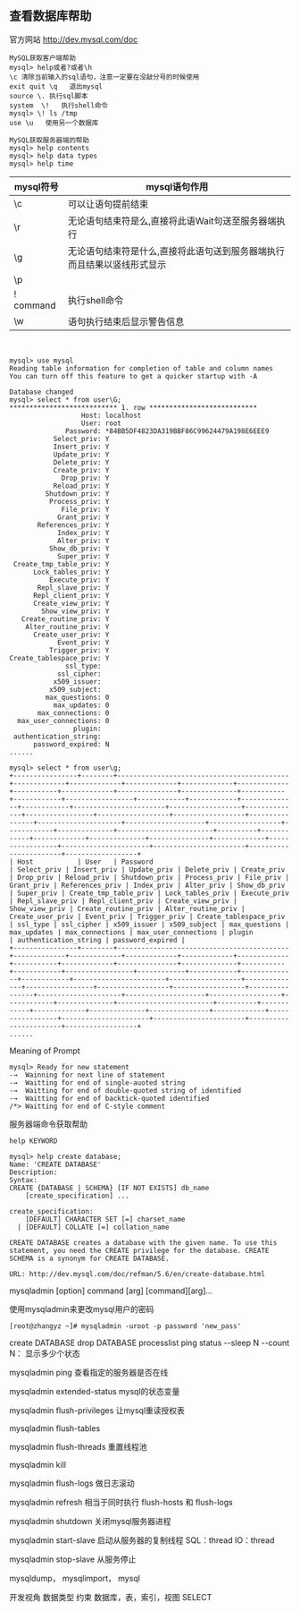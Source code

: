 
## 查看数据库帮助

官方网站 http://dev.mysql.com/doc

```shell
MySQL获取客户端帮助  
mysql> help或者?或者\h
\c 清除当前输入的sql语句，注意一定要在没敲分号的时候使用
exit quit \q   退出mysql
source \. 执行sql脚本
system  \!   执行shell命令
mysql> \! ls /tmp
use \u   使用另一个数据库

MySQL获取服务器端的帮助
mysql> help contents
mysql> help data types
mysql> help time
```

| mysql符号 | mysql语句作用 |
|----------|--------------|
|   \c     | 可以让语句提前结束 |
|   \r     | 无论语句结束符是么,直接将此语Wait句送至服务器端执行 |
|   \g     | 无论语句结束符是什么,直接将此语句送到服务器端执行而且结果以竖线形式显示 |
|   \p     |                  |
| \! command | 执行shell命令   |
|   \w     | 语句执行结束后显示警告信息 |

<br>

```mysql
mysql> use mysql
Reading table information for completion of table and column names
You can turn off this feature to get a quicker startup with -A

Database changed
mysql> select * from user\G;
*************************** 1. row ***************************
                  Host: localhost
                  User: root
              Password: *84BB5DF4823DA319BBF86C99624479A198E6EEE9
           Select_priv: Y
           Insert_priv: Y
           Update_priv: Y
           Delete_priv: Y
           Create_priv: Y
             Drop_priv: Y
           Reload_priv: Y
         Shutdown_priv: Y
          Process_priv: Y
             File_priv: Y
            Grant_priv: Y
       References_priv: Y
            Index_priv: Y
            Alter_priv: Y
          Show_db_priv: Y
            Super_priv: Y
 Create_tmp_table_priv: Y
      Lock_tables_priv: Y
          Execute_priv: Y
       Repl_slave_priv: Y
      Repl_client_priv: Y
      Create_view_priv: Y
        Show_view_priv: Y
   Create_routine_priv: Y
    Alter_routine_priv: Y
      Create_user_priv: Y
            Event_priv: Y
          Trigger_priv: Y
Create_tablespace_priv: Y
              ssl_type: 
            ssl_cipher: 
           x509_issuer: 
          x509_subject: 
         max_questions: 0
           max_updates: 0
       max_connections: 0
  max_user_connections: 0
                plugin: 
 authentication_string: 
      password_expired: N
......
```

```mysql
mysql> select * from user\g;
+----------------+--------+-------------------------------------------+-------------+-------------+-------------+-------------+-------------+-----------+-------------+---------------+--------------+-----------+------------+-----------------+------------+------------+--------------+------------+-----------------------+------------------+--------------+-----------------+------------------+------------------+----------------+---------------------+--------------------+------------------+------------+--------------+------------------------+----------+------------+-------------+--------------+---------------+-------------+-----------------+----------------------+-----------------------+-----------------------+------------------+
| Host           | User   | Password                                  | Select_priv | Insert_priv | Update_priv | Delete_priv | Create_priv | Drop_priv | Reload_priv | Shutdown_priv | Process_priv | File_priv | Grant_priv | References_priv | Index_priv | Alter_priv | Show_db_priv | Super_priv | Create_tmp_table_priv | Lock_tables_priv | Execute_priv | Repl_slave_priv | Repl_client_priv | Create_view_priv | Show_view_priv | Create_routine_priv | Alter_routine_priv | Create_user_priv | Event_priv | Trigger_priv | Create_tablespace_priv | ssl_type | ssl_cipher | x509_issuer | x509_subject | max_questions | max_updates | max_connections | max_user_connections | plugin                | authentication_string | password_expired |
+----------------+--------+-------------------------------------------+-------------+-------------+-------------+-------------+-------------+-----------+-------------+---------------+--------------+-----------+------------+-----------------+------------+------------+--------------+------------+-----------------------+------------------+--------------+-----------------+------------------+------------------+----------------+---------------------+--------------------+------------------+------------+--------------+------------------------+----------+------------+-------------+--------------+---------------+-------------+-----------------+----------------------+-----------------------+-----------------------+------------------+
......
```

Meaning of Prompt
```shell
mysql> Ready for new statement
-→  Wainning for next line of statement
-→  Waitting for end of single-auoted string
-→  Waitting for end of double-quoted string of identified
-→  Waitting for end of backtick-quoted identified
/*> Waitting for end of C-style comment
```

服务器端命令获取帮助
```mysql
help KEYWORD
```

```mysql
mysql> help create database;
Name: 'CREATE DATABASE'
Description:
Syntax:
CREATE {DATABASE | SCHEMA} [IF NOT EXISTS] db_name
    [create_specification] ...

create_specification:
    [DEFAULT] CHARACTER SET [=] charset_name
  | [DEFAULT] COLLATE [=] collation_name

CREATE DATABASE creates a database with the given name. To use this
statement, you need the CREATE privilege for the database. CREATE
SCHEMA is a synonym for CREATE DATABASE.

URL: http://dev.mysql.com/doc/refman/5.6/en/create-database.html
```



mysqladmin [option] command [arg] [command][arg]...

使用mysqladmin来更改mysql用户的密码
```shell
[root@zhangyz ~]# mysqladmin -uroot -p password 'new_pass'
```

create DATABASE
drop DATABASE
processlist
ping
status
--sleep N
--count N： 显示多少个状态    


mysqladmin ping                 查看指定的服务器是否在线

mysqladmin extended-status          mysql的状态变量

mysqladmin flush-privileges             让mysql重读授权表

mysqladmin flush-tables

mysqladmin flush-threads            重置线程池

mysqladmin kill

mysqladmin  flush-logs              做日志滚动

mysqladmin refresh              相当于同时执行 flush-hosts 和 flush-logs

mysqladmin  shutdown            关闭mysql服务器进程

mysqladmin  start-slave             启动从服务器的复制线程
SQL：thread
IO：thread

mysqladmin stop-slave                   从服务停止

mysqldump， mysqlimport， mysql



开发视角
数据类型
约束
数据库，表，索引，视图
SELECT

